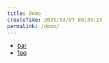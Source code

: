 ```yaml
---
title: Demo
createTime: 2025/03/07 09:34:23
permalink: /demo/
---
```


- [bar](./bar.md)
- [foo](./foo.md)
